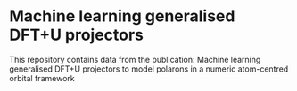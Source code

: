 # Machine learning generalised DFT+U projectors

This repository contains data from the publication: Machine learning generalised DFT+U projectors to model polarons in a numeric atom-centred orbital framework
